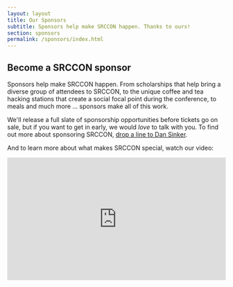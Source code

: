 ```yaml
---
layout: layout
title: Our Sponsors
subtitle: Sponsors help make SRCCON happen. Thanks to ours!
section: sponsors
permalink: /sponsors/index.html
---
```

## Become a SRCCON sponsor

Sponsors help make SRCCON happen. From scholarships that help bring a diverse group of attendees to SRCCON, to the unique coffee and tea hacking stations that create a social focal point during the conference, to meals and much more &hellip; sponsors make all of this work.

We'll release a full slate of sponsorship opportunities before tickets go on sale, but if you want to get in early, we would _love_ to talk with you. To find out more about sponsoring SRCCON, [drop a line to Dan Sinker](mailto:dan@opennews.org).

And to learn more about what makes SRCCON special, watch our video:

<style>.embed-container { position: relative; padding-bottom: 56.25%; height: 0; overflow: hidden; max-width: 100%; } .embed-container iframe, .embed-container object, .embed-container embed { position: absolute; top: 0; left: 0; width: 100%; height: 100%; }</style><div class='embed-container'><iframe src='https://player.vimeo.com/video/180221748' frameborder='0' webkitAllowFullScreen mozallowfullscreen allowFullScreen></iframe></div>
